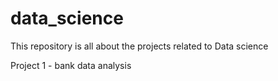 # data_science

This repository is all about the projects related to Data science

Project 1 - bank data analysis

